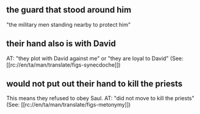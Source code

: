 ## the guard that stood around him ##

"the military men standing nearby to protect him"

## their hand also is with David ##

AT: "they plot with David against me" or "they are loyal to David" (See: [[rc://en/ta/man/translate/figs-synecdoche]])

## would not put out their hand to kill the priests ##

This means they refused to obey Saul. AT: "did not move to kill the priests"  (See: [[rc://en/ta/man/translate/figs-metonymy]])